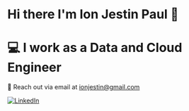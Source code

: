 # Hi there I'm Ion Jestin Paul 👋
# :computer: I work as a Data and Cloud Engineer <br>
📧 Reach out via email at ionjestin@gmail.com 

[![LinkedIn][1.2]][1] 


[1.2]: https://i.imgur.com/6imiIfl.png


[1]: https://www.linkedin.com/in/ionjestin


